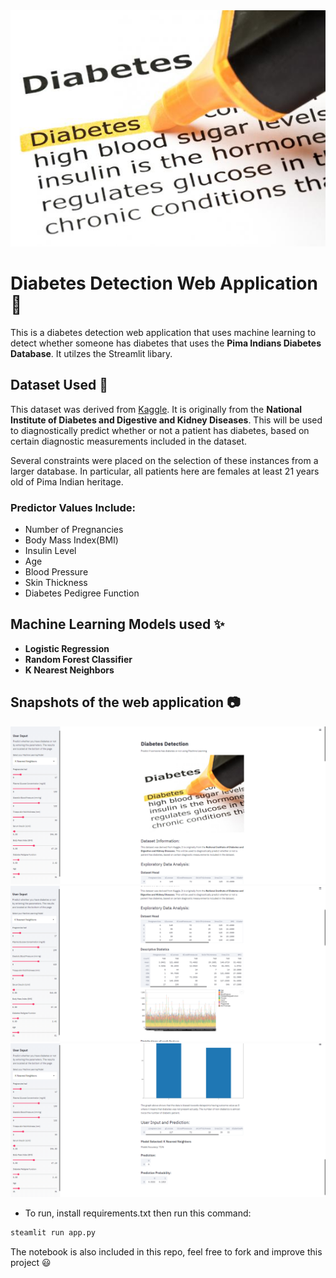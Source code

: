 <center><img src="image.jpg" ></center>

# Diabetes Detection Web Application 🔎
This is a diabetes detection web application that uses machine learning to detect whether someone has diabetes that uses the **Pima Indians Diabetes Database**. It utilzes the Streamlit libary.
## Dataset Used 📝
This dataset was derived from [Kaggle](https://support.west-wind.com). It is originally from the **National Institute of Diabetes and Digestive and Kidney Diseases**. This will be used to diagnostically predict whether or not a patient has diabetes, based on certain diagnostic measurements included in the dataset.  

Several constraints were placed on the selection of these instances from a larger database. In particular, all patients here are females at least 21 years old of Pima Indian heritage.

### Predictor Values Include:
<ul>
    <li>Number of Pregnancies</li>
    <li>Body Mass Index(BMI)</li>
    <li>Insulin Level</li>
    <li>Age</li>
    <li>Blood Pressure</li>
    <li>Skin Thickness</li>
    <li>Diabetes Pedigree Function</li>
</ul>

## Machine Learning Models used ✨
<ul>
    <li><b>Logistic Regression  </li>
    <li>Random Forest Classifier</li>
    <li>K Nearest Neighbors </b></li>
    
</ul>

## Snapshots of the web application 📷
![](/snapshots/1.PNG)
![](/snapshots/2.PNG)
![](/snapshots/3.PNG)






* To run, install requirements.txt then run this command:
```python
steamlit run app.py
```

The notebook is also included in this repo, feel free to fork and improve this project 😃 